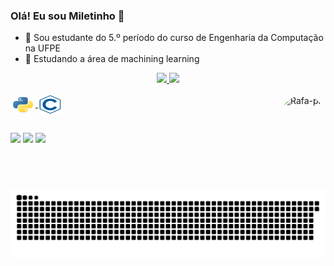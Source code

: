 ### Olá! Eu sou Miletinho 👋



- 🔭 Sou estudante do 5.º período do curso de Engenharia da Computação na UFPE
- 🌱 Estudando a área de machining learning


<div align="center">
  <a href="https://github.com/Miletinho">
  <img height="170em" src="https://github-readme-stats.vercel.app/api?username=Miletinho&show_icons=true&theme=dracula&include_all_commits=true&count_private=true"/>
  <img height="170em" src="https://github-readme-stats.vercel.app/api/top-langs/?username=Miletinho&layout=compact&langs_count=7&theme=dracula"/>
</div>

</div>
  <div style="display: inline_block"><br>
  <img align="center" alt="Rafa-Python" height="30" width="40" src="https://raw.githubusercontent.com/devicons/devicon/master/icons/python/python-original.svg">
  <img align="center" alt="Rafa-Csharp" height="30" width="40" src="https://raw.githubusercontent.com/devicons/devicon/master/icons/c/c-line.svg">
  <img align="right" alt="Rafa-pic" height="150" style="border-radius:50px;" src="https://cdn.discordapp.com/attachments/938148393652482059/938148818850029668/16437414946592.png">
</div>
  
  ##
  
  
</div>
  <a href="https://instagram.com/tales_cunha_" target="_blank"><img src="https://img.shields.io/badge/-Instagram-%23E4405F?style=for-the-badge&logo=instagram&logoColor=white" target="_blank"></a>
 <a href="https://discord.gg/ZqXD74Sc" target="_blank"><img src="https://img.shields.io/badge/Discord-7289DA?style=for-the-badge&logo=discord&logoColor=white" target="_blank"></a> 
  <a href = "mailto:tales.cunha2001@gmail.com"><img src="https://img.shields.io/badge/-Gmail-%23333?style=for-the-badge&logo=gmail&logoColor=white" target="_blank"></a> 
  
  ![Snake animation](https://github.com/Miletinho/Miletinho/blob/output/github-contribution-grid-snake.svg)

</div> 
